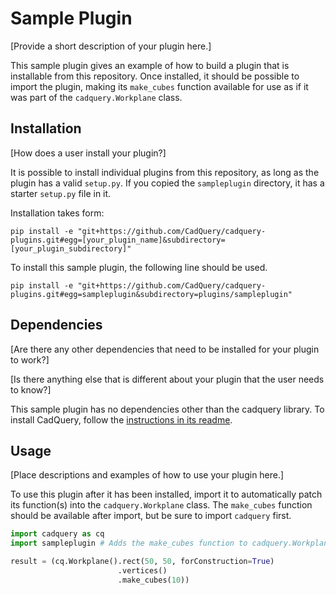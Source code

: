 # Sample Plugin

[Provide a short description of your plugin here.]

This sample plugin gives an example of how to build a plugin that is installable from this repository. Once installed, it should be possible to import the plugin, making its `make_cubes` function available for use as if it was part of the `cadquery.Workplane` class.

## Installation

[How does a user install your plugin?]

It is possible to install individual plugins from this repository, as long as the plugin has a valid `setup.py`. If you copied the `sampleplugin` directory, it has a starter `setup.py` file in it.

Installation takes form:

```
pip install -e "git+https://github.com/CadQuery/cadquery-plugins.git#egg=[your_plugin_name]&subdirectory=[your_plugin_subdirectory]"
```

To install this sample plugin, the following line should be used.

```
pip install -e "git+https://github.com/CadQuery/cadquery-plugins.git#egg=sampleplugin&subdirectory=plugins/sampleplugin"
```

## Dependencies

[Are there any other dependencies that need to be installed for your plugin to work?]

[Is there anything else that is different about your plugin that the user needs to know?]

This sample plugin has no dependencies other than the cadquery library. To install CadQuery, follow the [instructions in its readme](https://github.com/CadQuery/cadquery#getting-started).

## Usage

[Place descriptions and examples of how to use your plugin here.]

To use this plugin after it has been installed, import it to automatically patch its function(s) into the `cadquery.Workplane` class. The `make_cubes` function should be available after import, but be sure to import `cadquery` first.

```python
import cadquery as cq
import sampleplugin # Adds the make_cubes function to cadquery.Workplane

result = (cq.Workplane().rect(50, 50, forConstruction=True)
                        .vertices()
                        .make_cubes(10))
```
